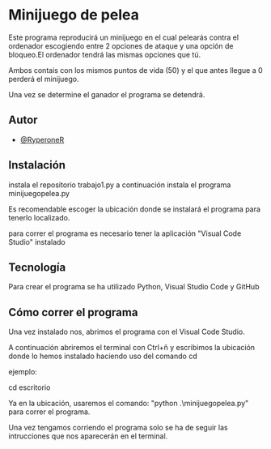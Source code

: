 # Minijuego de pelea

Este programa reproducirá un minijuego en el cual pelearás contra el ordenador escogiendo entre 2 opciones de ataque y una opción de bloqueo.El ordenador tendrá las mismas opciones que tú.

Ambos contais con los mismos puntos de vida (50) y el que antes llegue a 0 perderá el minijuego.

Una vez se determine el ganador el programa se detendrá.



## Autor

- [@RyperoneR](https://github.com/RyperoneR)




## Instalación

instala el repositorio trabajo1.py
a continuación instala el programa minijuegopelea.py

Es recomendable escoger la ubicación donde se instalará el programa para tenerlo localizado.

para correr el programa es necesario tener la aplicación "Visual Code Studio" instalado
    
## Tecnología

Para crear el programa se ha utilizado Python, Visual Studio Code y GitHub


## Cómo correr el programa

Una vez instalado nos, abrimos el programa con el Visual Code Studio.

A continuación abriremos el terminal con Ctrl+ñ y escribimos la ubicación donde lo hemos instalado haciendo uso del comando cd 

ejemplo:

cd escritorio

Ya en la ubicación, usaremos el comando: "python .\minijuegopelea.py" para correr el programa.

Una vez tengamos corriendo el programa solo se ha de seguir las intrucciones que nos aparecerán en el terminal.